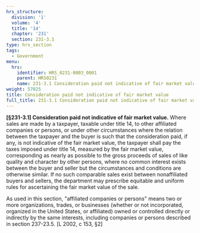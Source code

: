```yaml
---
hrs_structure:
  division: '1'
  volume: '4'
  title: '14'
  chapter: '231'
  section: 231-3.1
type: hrs_section
tags:
  - Government
menu:
  hrs:
    identifier: HRS_0231-0003_0001
    parent: HRS0231
    name: 231-3.1 Consideration paid not indicative of fair market value
weight: 57025
title: Consideration paid not indicative of fair market value
full_title: 231-3.1 Consideration paid not indicative of fair market value
---
```

**[§231-3.1] Consideration paid not indicative of fair market value.** Where sales are made by a taxpayer, taxable under title 14, to other affiliated companies or persons, or under other circumstances where the relation between the taxpayer and the buyer is such that the consideration paid, if any, is not indicative of the fair market value, the taxpayer shall pay the taxes imposed under title 14, measured by the fair market value, corresponding as nearly as possible to the gross proceeds of sales of like quality and character by other persons, where no common interest exists between the buyer and seller but the circumstances and conditions are otherwise similar. If no such comparable sales exist between nonaffiliated buyers and sellers, the department may prescribe equitable and uniform rules for ascertaining the fair market value of the sale.

As used in this section, "affiliated companies or persons" means two or more organizations, trades, or businesses (whether or not incorporated, organized in the United States, or affiliated) owned or controlled directly or indirectly by the same interests, including companies or persons described in section 237-23.5\. [L 2002, c 153, §2]